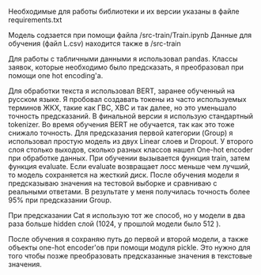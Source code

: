Необходимые для работы библиотеки и их версии указаны в файле requirements.txt

Модель содзается при помощи файла /src-train/Train.ipynb
Данные для обучения (файл L.csv) находится также в /src-train

Для работы с табличными данными я использовал pandas. Классы заявок, которые необходимо было предсказать, я преобразовал при помощи one hot encoding'а.

Для обработки текста я использовал BERT, заранее обученный на русском языке. Я пробовал создавать токены из часто используемых терминов ЖКХ, такие как ГВС, ХВС и так далее, но это уменьшало точность предсказаний. В финальной версии я использую стандартный tokenizer.
Во время обучения BERT не обучается, так как это тоже снижало точность. 
Для предсказания первой категории (Group) я использовал простую модель из двух Linear слоев и Dropout. У второго слоя столько выходов, сколько разных классов нашел One-hot encoder при обработке данных.
При обучении вызывается функция train, затем функция evaluate. Если evaluate возвращает лосс меньше чем лучший, то модель сохраняется на жесткий диск. 
После обучения модели я предсказываю значения на тестовой выборке и сравниваю с реальными ответами. В результате у меня получилась точность более 95% при предсказании Group.

При предсказании Cat я использую тот же способ, но у модели в два раза больше hidden слой (1024, у прошлой модели было 512 ).

После обучения я сохраняю путь до первой и второй модели, а также объекты one-hot encoder'ов при помощи модуля pickle. Это нужно для того чтобы позже преобразовать предсказанные значения в текстовые значения. 
